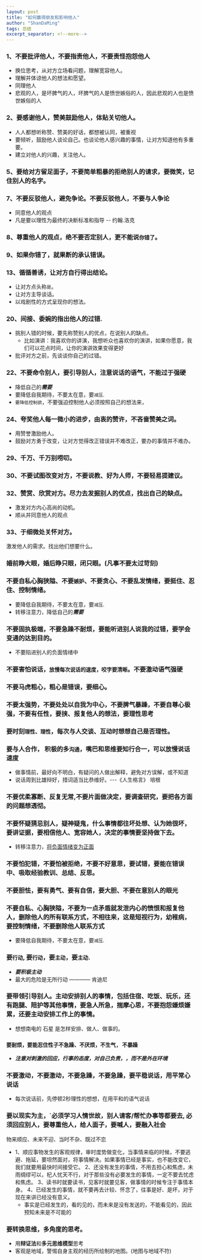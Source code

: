 ```yaml
---
layout: post
title: "如何赢得朋友和影响他人"
author: "ShanDaMing"
tags: 总结
excerpt_separator: <!--more-->
---
```


<!--more-->

### 1、不要批评他人，不要指责他人，不要责怪抱怨他人
* 换位思考，从对方立场看问题，理解宽容他人。
* 理解并体谅他人的想法和愿望。
* 同理他人
* 悲观的人，是坏脾气的人，坏脾气的人是愤世嫉俗的人，因此悲观的人也是愤世嫉俗的人

### 2、要感谢他人，赞美鼓励他人，体贴关切他人。
* 人人都想听称赞、赞美的好话，都想被认同，被重视
* 要倾听，鼓励他人谈论自己。也谈论他人感兴趣的事情，让对方知道他有多重要。
* 建立对他人的兴趣，关注他人。

### 5、要给对方留足面子，不要简单粗暴的拒绝别人的请求，要微笑，记住别人的名字。

### 7、不要反驳他人，避免争论。不要反驳他人，不要与人争论
* 同意他人的观点
* 凡是要以理性为最终的决断标准和指导	-- 约翰.洛克

### 8、尊重他人的观点，绝不要否定别人，更不能说`你错了`。

### 9、如果你错了，就果断的承认错误。

### 13、循循善诱，让对方自行得出结论。
* 让对方点头称`是`。
* 让对方主导谈话。
* 以戏剧性的方式呈现你的想法。

### 20、间接、委婉的指出他人的过错.
* 挑别人错的时候，要先称赞别人的优点，在说别人的缺点。
	 - 比如演讲：我喜欢你的讲演，我想听众也喜欢你的演讲，如果你愿意，我们可以花点时间，让你的演讲效果变得更好
* 批评对方之前，先谈谈你自己的过错。

### 22、不要命令别人，要引导别人，注意说话的语气，不能过于强硬
* 降低自己的***需要***
* 要降低自我期待，不要太在意，要`减压`.
* `要降低控制欲`，不要强迫控制他人必须按照自己的想法来，

### 24、夸奖他人每一微小的进步，由衷的赞许，不吝啬赞美之词。
* 用赞誉激励他人。
* 鼓励对方勇于改变，让对方觉得改正错误并不难改正，要办的事情并不难办。

### 29、千万、千万别唠叨。

### 30、不要试图改变对方，不要说教、好为人师，不要轻易提建议。

### 32、赞赏、欣赏对方。尽力去发掘别人的优点，找出自己的缺点。
* 激发对方内心高尚的动机。
* 顺从并同意他人的观点

### 33、于细微处关怀对方。
激发他人的需求。找出他们想要什么。

### 婚前睁大眼，婚后睁只眼，闭只眼。(凡事不要太过苛刻)

### 不要自私心胸狭隘、不要`嫉妒`、不要贪心、不要乱发情绪，要挺住、忍住、控制情绪。
* 要降低自我期待，不要太在意，要`减压`.
* 转移注意力，降低自己的***需要***

### 不要固执极端，不要急躁不耐烦，要能听进别人说我的过错，要学会变通的达到目的。
* 不要陷进别人的负面情绪中

### 不要害怕说话，`放慢每次说话的速度，咬字要清晰`。不要激动语气强硬

### 不要马虎粗心，粗心是错误，要细心。

### 不要太强势，不要处处以自我为中心，不要脾气暴躁，不要自尊心极强，不要有任性，要挟、报复他人的想法，要理性思考

### 要时刻`理性、理性`，每次与人交谈、互动时想想自己是否理性。

### 要与人合作， 积极的多`沟通`，嘴巴和思维要知行合一，可以放慢说话速度
* 做事情前，最好向不明白，有疑问的人做出解释，避免对方误解，或不知道
* 说话周到比雄辩好，措词适当比恭维好。---《人生格言》 培根

### 不要优柔寡断、反复无常,不要片面做决定，要调查研究，要把各方面的问题想透彻。

### 不要怀疑猜忌别人，疑神疑鬼，什么事情都往坏处想、认为她很坏，要讲证据，要相信他人、宽容她人，决定的事情要坚持做下去。
* 转移注意力，[将负面情绪变为正面](https://shandaming.github.io/2022-04-16/幽默社交_book)

### 不要怕犯错，不要怕被拒绝，不要不好意思，要试错，要能在错误中、吸取经验教训、总结、反思。

### 不要胆怯，要有勇气、要有自信，要大胆、不要在意别人的眼光

### 不要自私、心胸狭隘，不要为一点矛盾就发泄内心的愤恨和报复他人，删除他人的所有联系方式，不相往来，这是短视行为，幼稚病，要控制情绪，不要删除他人联系方式
* 要降低自我期待，不要太在意，要`减压`.

### 要`行动`, 要`行动`，要`主动`，要`主动`.
* ***要积极主动***
* 最大的危险是无所行动 ———— 肯迪尼

### 要带领引导别人。主动安排别人的事情，包括住宿、吃饭、玩乐，还有跑腿、陪护等其他事情，要急人所急，揣摩心思，不要抱怨嫌烦嫌累，还要主动安排工作上的事情。
* 想想南电的 石星 是怎样安排、做人、做事的。

### `要耐烦，要能忍住性子不急躁、不厌烦，不生气, 不暴躁`
* ***注意对刺激的回应，行事的态度，对自己负责，，而不是外在环境***

### 不要激动，不要激动，不要急躁，不要急躁，要平稳说话，用平常心说话
* 每次说话前，先停顿2秒理性的想想，在用平和的语气说话

### 要以现实为主，`必须学习人情世故，别人请客/帮忙办事等都要去, 必须回应别人，要尊重他人，给人面子，要喊人，要融入社会

物来顺应、未来不迎、当时不杂、既过不恋
* 1、顺应事物发生的客观规律，审时度势做变化，当事情来临的时候，不要逃避、拖延，要坦然面对，将事情解决。如果事情已经是事实，也不能改变它，我们就要用最快时间接受它。 2、还没有发生的事情，不用去担心和焦虑，未雨绸缪可以，杞人忧天不行，对于那些没有必要发生的事情，一定不要去忧虑和焦虑。 3、读书时就要读书，见客时就要见客，做事情的时候专注于事情本身。 4、已经发生的事情，就不要再去计较、怀念了，往事是好、是坏，对于现在来讲已经没有意义。
	 - 事实是已经发生的，看的见的，而未来是没有发送的，不能看见的，因此预知未来是不可能的

### 要转换思维，多角度的思考。
* 用**辩证法**和**多元思维模型**思考
* 客观是地域，警惕自身主观的经历所绘制的地图。(地图与地域不符)
